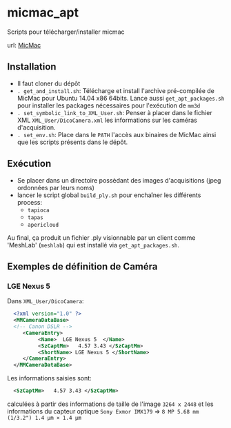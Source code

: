 # micmac_apt
Scripts pour télécharger/installer micmac

url: [MicMac](http://logiciels.ign.fr/?Micmac)

## Installation

- Il faut cloner du dépôt
- ```. get_and_install.sh```: Télécharge et install l'archive pré-compilée de MicMac pour Ubuntu 14.04 x86 64bits. Lance aussi ```get_apt_packages.sh``` pour installer les packages nécessaires pour l'exécution de `mm3d`
- ```. set_symbolic_link_to_XML_User.sh```: Penser à placer dans le fichier XML ```XML_User/DicoCamera.xml``` les informations sur les caméras d'acquisition.
- ```. set_env.sh```: Place dans le `PATH` l'accès aux binaires de MicMac ainsi que les scripts présents dans le dépôt.

## Exécution

- Se placer dans un directoire possèdant des images d'acquisitions (jpeg ordonnées par leurs noms)
- lancer le script global `build_ply.sh` pour enchaîner les différents process:
  - `tapioca`
  - `tapas`
  - `apericloud`

Au final, ça produit un fichier .ply visionnable par un client comme 'MeshLab' (```meshlab```) qui est installé via ```get_apt_packages.sh```.

## Exemples de définition de Caméra

### LGE Nexus 5
Dans ```XML_User/DicoCamera```:

```xml
  <?xml version="1.0" ?>
  <MMCameraDataBase>
  <!-- Canon DSLR -->
     <CameraEntry>
          <Name>  LGE Nexus 5  </Name>
          <SzCaptMm>   4.57 3.43 </SzCaptMm>
          <ShortName> LGE Nexus 5 </ShortName>
     </CameraEntry>
  </MMCameraDataBase>
```

Les informations saisies sont:
```xml
  <SzCaptMm>   4.57 3.43 </SzCaptMm>
```
calculées à partir des informations de taille de l'image `3264 x 2448` et les informations du capteur optique `Sony Exmor IMX179` => `8 MP 5.68 mm (1/3.2") 1.4 μm × 1.4 μm`
